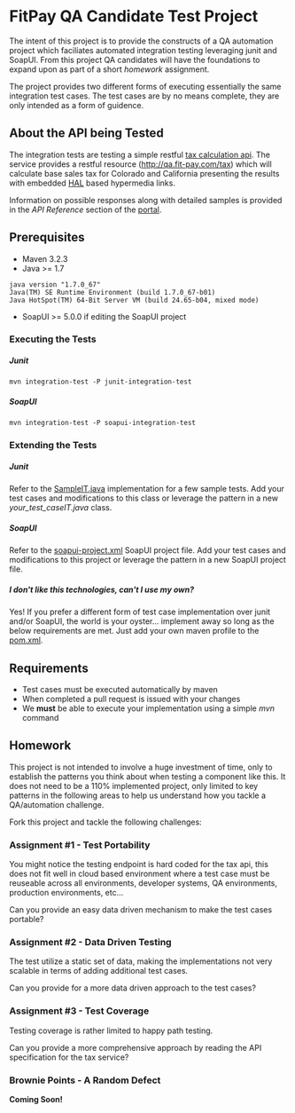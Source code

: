 # FitPay QA Candidate Test Project
The intent of this project is to provide the constructs of a QA automation project which faciliates automated
integration testing leveraging junit and SoapUI.  From this project QA candidates will have the foundations to expand upon as part of a short *homework* assignment.  

The project provides two different forms of executing essentially the same integration test cases.  The test cases
are by no means complete, they are only intended as a form of guidence.

## About the API being Tested
The integration tests are testing a simple restful [tax calculation api]( https://anypoint.mulesoft.com/apiplatform/fitpay/#/portals/apis/12167/versions/12577/pages/13380).  The service provides a restful resource (http://qa.fit-pay.com/tax) which will calculate base sales tax for Colorado and California presenting the results with embedded [HAL](http://stateless.co/hal_specification.html) based hypermedia links.

Information on possible responses along with detailed samples is provided in the *API Reference* section of the [portal](https://anypoint.mulesoft.com/apiplatform/fitpay/#/portals/apis/12167/versions/12577/pages/13380).

## Prerequisites
* Maven 3.2.3
* Java >= 1.7
```
java version "1.7.0_67"
Java(TM) SE Runtime Environment (build 1.7.0_67-b01)
Java HotSpot(TM) 64-Bit Server VM (build 24.65-b04, mixed mode)
```
* SoapUI >= 5.0.0 if editing the SoapUI project

### Executing the Tests

##### Junit
```
mvn integration-test -P junit-integration-test
```
##### SoapUI
```
mvn integration-test -P soapui-integration-test
```

### Extending the Tests

##### Junit
Refer to the [SampleIT.java](https://github.com/fitpay/qa-candidate-test/blob/master/src/test/java/fitpay/tests/SampleIT.java) 
implementation for a few sample tests.  Add your test cases and modifications to this class or leverage the pattern in a new *your_test_caseIT.java* class.

##### SoapUI
Refer to the [soapui-project.xml](https://github.com/fitpay/qa-candidate-test/blob/master/src/test/resources/soapui-project.xml) SoapUI project file.  Add your test cases and modifications to this project or leverage the pattern in a new SoapUI project file.

##### I don't like this technologies, can't I use my own?
Yes! If you prefer a different form of test case implementation over junit and/or SoapUI, the world is your oyster... implement away so long as the below requirements are met.   Just add your own maven profile to the [pom.xml](https://github.com/fitpay/qa-candidate-test/blob/master/pom.xml).

## Requirements
* Test cases must be executed automatically by maven
* When completed a pull request is issued with your changes
* We **must** be able to execute your implementation using a simple *mvn* command

## Homework

This project is not intended to involve a huge investment of time, only to establish the patterns you think about when testing a component like this.  It does not need to be a 110% implemented project, only limited to key patterns in the following areas to help us understand how you tackle a QA/automation challenge.

Fork this project and tackle the following challenges:

### Assignment #1 - Test Portability
You might notice the testing endpoint is hard coded for the tax api, this does not fit well in cloud based environment where a test case must be reuseable across all environments, developer systems, QA environments, production environments, etc...

Can you provide an easy data driven mechanism to make the test cases portable?

### Assignment #2 - Data Driven Testing
The test utilize a static set of data, making the implementations not very scalable in terms of adding additional test cases.

Can you provide for a more data driven approach to the test cases?

### Assignment #3 - Test Coverage
Testing coverage is rather limited to happy path testing.

Can you provide a more comprehensive approach by reading the API specification for the tax service?

### Brownie Points - A Random Defect

**Coming Soon!**


